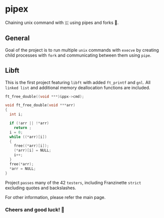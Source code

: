 # pipex

Chaining unix command with 🇨 using pipes and forks 🍴.

## General

Goal of the project is to run multiple `unix` commands with `execve` by creating child processes with `fork` and communicating between them using `pipe`.

## Libft

This is the first project featuring `libft` with added `ft_printf` and `gnl`. All `linked list` and additional memory deallocation functions are included.

```c
ft_free_double((void ***)&ppx->cmd);
```

```c
void ft_free_double(void ***arr)
{
  int i;

  if (!arr || !*arr)
    return ;
  i = 0;
  while ((*arr)[i])
  {
    free((*arr)[i]);
    (*arr)[i] = NULL;
    i++;
  }
  free(*arr);
  *arr = NULL;
}
```

Project `passes` many of the 42 `testers`, including Franzinette `strict` excluding quotes and backslashes.

For other information, please refer the main page.

### Cheers and good luck! 🥳